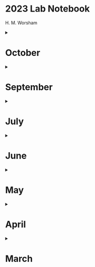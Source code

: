 # 2023 Lab Notebook
H. M. Worsham


<details>
<summary>
<h1>October</h1>
</summary>
<p>

## 2023-10-10
- Crossdating and measuring SSA ABLA
- Corrected Quinn's crossdating on several cores

### ABLA
5214A  
2019-1885  
1999 br r  
2015 br l  
2016 br b  
2017 br r  

5029A  
2019-1878  
1965 br lr  

5029B  
2019-1885  
2010 br r  

5050A
2008 br r  

5037A
1959 cr a  

5026A
2010 br l  
2011 br r  

5193A

5032A  
1930 br lr  
1947 br lr  

5181B
241 br r  

5015A  
1920 br l  
1921 br r  


## 2023-10-03
- Crossdating and measuring SSA

### PIEN
5154A  
2019-1749  
2018 13 12 03 2000 1997 95 92 89 81 77 67 63 54 50 34 25 06 02 1893 89 80 79 72 65 64 54 51 47 45 36 34 32 24 21 08 00 1793 87 82 79 68 60 56  
1992 br r  
1993 br l  

6001A  
2019-1930  
2018 13 12 03 91 90  89 81 80 77 72 63 54 43 34   
1998 br r  
2011 br r  
2012 br l  

5126A  
2019-1837  
2018 16 13 12 03 02 1999 90 89 80 77 72 71 67 63 56 54 50 43 39 34 25 23 15 05 02 00 1893 89 80 61 51 47  
1975 br lr  

5129A  
2019-1904  
2018 12 03 02 1999 97 89 82 76 63 54 50 47 46 39 34 28 15   

5119A  
2019-1954  
2013 12 03 02 1997 90 89 85 80 76 72 71 63 61  

5045A  
2019-1837  
2013 12 03 02 1997 90 81 80 77 76 67 64 63 59 54 50 44 43 40 34 31 25 23 19 09 08 02 00 1899 96 93 89 84 80 76 68 65 62 54 53 51  
1904 br r  
1933 br r  
1986 br lr  

5795A  
2019-1965  
2013 12 03 02 1999 90 89 81 80 72 71  

5031A  
2019-1833  
2013 12 03 02 1997 92 90 81 77 67 63 61 59 54 44 43 40 34 31 25 24 15 13 02 00 1899 96 93 89 80 76 73 68 65 53 51 42  

5128A  
2019-1921  
2018 16 13 12 06 03 02 1999 97 90 89 80 77 76 63 61 56 50 46 44 40 34 
2016 br l  

5042A  
2019-1903  
2018 16 13 12 07 06 02 1997 90 81 77 64 63 61 59 54 50 40 37 34 31 25  
dated to last clear ring at knot  
1966 br r  
2011 br r  

5010A  
2019-1908  
2013 12 10 03 02 96 91 90 89 81 77 76 72 71 67 64 63 61 56 54 51 50 46 44 42 34 31 25  
dated to last full ring before knot  
1952 br lr  

5041A  
2019-1888  
2018 16 13 12 07 03 02 1990 89 81 80 77 76 71 63 61 56 51 50 46 44 40 34 31 25 16 15 10 02 00 1896 93  
1987 br r  
2002 br r  

6002A
2019-1866  
2013 12 06 03 02 1999 90 81 77 72 67 63 61 59 56 54 51 50 40 34 31 06 02 1899 96 93 80 79 
49, 48 missing  
very difficult to crossdate; may not correlate well  
1933 br r  
1997 br r  
2017 br lr  
2018 br r  

5022A  
2019-1814  
2018 06 13 12 10 07 03 02 1997 90 81 80 77 76 72 67 63 61 59 56 54 48 40 34 31 25 23 15 10 02 00 1896 93 89 80 79 61 57 51 47 46 42 34 29 24  
34 nearly missing  
dated to last partial ring after break  

5022B  
0-29  
NA  

5111A  
0-62  
NA  
55 br r  


</p>
</details>

<details>
<summary>
<h1>September</h1>
</summary>
<p>

## 2023-09-28
- Crossdating and measuring PVG ABLA and PIEN

### PIEN
8617A  
2022-1914  
1914 cp  
2013 12 11 03 1999 87 81 59 43 36 31 27 23 22 16    

8655A  
2022-1867  
1867 cp  
2013 11 03 1999 90 80 67 57 31 09 1899 93 76 75 70 65 62  
2019 br l  

8679A  
2022-1830  
2013 12 07 03 1999 97 81 72 57 54 34 19 02 1896 93 92 80 74 72 57 

### ABLA  
8627A  
2022-1899  
2013 08 06 03 1999 97 95 81 67 59 34  
1950 br r  
2013 br r  

8627B  
break at 1900 doesn't align  
0-17  
NA  

8656A  
2022-1908  
1908 ir  
2018 13 03 1995 81 80 71 67 59 32 27 09  
2007 br lr  

8626A  
2022-1913  
2016 13 03 1982 81 80 73 70 67 59 56 41 40 34 32 23  
2001 br r  

8634A  
2022-1925  
2013 03 1997 95 90 81 80 67 57 56 44 34  
2014 br r  

8616A  
2022-1954  
dated to last visible ring before knot  
2013 12 03 1997 95 85 81 80 61  

8635A  
2022-1917  
2013 03 1997 81 80 71 67 61 56 44 37 32 27 23  

## 2023-09-26

### SSA 
- Checking Quinn's SSA work
	- 5076A - corrected
		- First 3 rings mounted backward so excluded and started dating/measuring from 2016 instead of 2019
	- 5125A - corrected
		- Quinn counted an extra ring adjacent to bark so full series was offset + 1 year
	- 5199A - looks OK
	- 5017A - corrected
		- Chunk 2 mounted backward so broke this up up and considered pre-2011 relative
		- Now 2 additional floater series 
	- 5015A - Corrected
		- Missing rings at 2016-2017
		- Originally dated as continuous series from 2019
		- Dated and measured from break at 2015
	- 5196A - looks OK

### PVG PIEN
- Crossdating and measuring

8652A  
2022-1869  

8652B  
2022-1869  
No bark but dates well  

8609A  
2022-1798  
1808 br r - break may not actually be continous; rings don't look to align well but see how well it xdates with others of similar age...  
2020 br lr  

## 2023-09-25

### Still to do with 2023 field notebook entry: 

- enter sensor height measurements in spreadsheed "Sensor Height Measurements"
- enter sensor installation notes
- add new soil vwc sensors to sensor list and sensor status list
- file photos per site

## 2023-09-21
- Crossdating and measuring UCA 

### UCA PIEN
6087A  
2019-1753  
1965 br r  

6082A  
2019-1666  
1947 br r 

6059A  
2019-1900  

6075A  
2019-1774  

### UCA ABLA
6042A  
2019-1904  
2003 br r  

6056A  
2019-1876  
2009 br r  

6089A  
2019-1918  
1993 br r  

## 2023-09-19
- Crossdating and measuring SSA PIEN

### PIEN
5049A  
2015-1781  
2015 br ir  
Last piece before bark (2 rings) mounted backward, not measured; rings missing; dated from 2015  
2013 12 10 03 02 1990 89 81 80 77 70 67 56 54 39 37 34 23 15 10 06 02 1893 83 80 79 72 71 70 64 61 55 54 51 47 46 42 41 36 29 25 24 08 06 1796 93 89 86 81 80  
1997 cr b  

5127A  
2019-1847  
1847 ir  
2016 13 12 07 03 02 1989 80 76 72 67 63 61 56 54 50 46 39 34 32 25 23 10 05 02 00 1893 89 80 79 65 61 51  
1927 br r  
2009 br r  

5011A  
2019-1817  
2016 13 12 03 1997 81 80 77 67 42 39 34 31 22 16 10 02 1899 96 93 89 84 83 80 68 63 54 51 47 34 29  
knot 1819-1829  

5051A  
2019-1828    
2013 12 03 02 1999 89 85 82 81 76 63 54 50 46 40 34 25 15 02 00 1893 83 79 60 51 47 45 34  

5110A  
2019-1909  
2013 12 03 02 1997 90 89 81 80 72 61 56 54 50 32 19  
Break at 2001 spans one ring  
2001 br b  

5175A  
2019-1794  
2018 16 13 12 03 02 1997 92 90 81 80 77 72 63 59 54 46 40 34 31 25 23 19 15 13 02 00 1896 93 89 83 79 71 70 64 55 54 51 47 46 34 29 24 11 04 03 1799  

## 2023-09-14
- Crossdating and measuring APU and BMA-2022

### BMA PIEN
1329A  
2019-1917  
1917 pp  
1948-39 knot  
2011 03 1995 86 67 62 57 46 30 25 23 21  
1961 br r  

1355B  
2022-1946  
1946 ir  
2013 12 11 07 04 03 1999 95 86 70 68 67 57  
2020 br lr  

1350B  
2022-1941  
1941 ir  
2016 13 07 1986 83 82 78 71 64 62 52  
2020 br r  

1394B  
2019-1810  
2019 break ir  
2011 04 03 1995 92 86 78 65 58 57 52 47 34 20 16 15 02 1895 84 80 79 72 68 65 62 58 47 46 32 29  

1292B  
2022-1869  
1869 comp ring  
2013 11 07 03 1995 92 77 70 67 56 54 46 41 35 34 26 25 15 13 04 1896 93 89 83 82 80 71 70  
Dated to last visible ring  
2012 br r  

### APU PIEN
7091B  
2022-1956  
2020 13 12 03 02 1997 92 81 80 79 72 67 59 

7091A  
2022-1968  
2020 13 12 04 03 1997 92 81 80 79 73 72  

7064A  
2022-1933  
2020 18 16 13 12 03 1999 97 89 87 82 81 80 71 67 54 59 50 39 34  
2009 br r  

7064C  
0-170  

7075A  
2022-1850  
2020 13 12 04 1997 92 89 67 59 51 43 34 23 16 04 1899 93 86 84 80 70 68 57 54  
Knot at 1849; dated to last full ring before knot; no bark but dates well from 2022

7001A  
0-96  
No bark; relative  


## 2023-09-12
- Crossdating and measuring APU

### PIEN
7464A  
2022-1939  
1939 ir  
2018 13 04 03 1997 92 81 80 57 45  

7203A  
2022-1930  
1930 cp  
2016 12 08 03 1990 81 80 79 74 61 57 44 39 34  

7229A  
2022-1947  
2018 12 02 1997 90 79 78 69 65 57 56 52  
2013 br lr  

7473A  
2022-1940  
2018 13 12 04 1999 98 97 92 81 80 70 67 66 64 59 58 52 46 45  
2015 br l  
2016 br r  

### ABLA
7379A  
2022-1936  
2019 12 06 03 1997 71 70 67 59 52 51 43 40 39  
1936 ir  

7456B  
0-63  
0 ir  
doesn't crossdate well with anything; may be some rings missing at bark end

7328A  
2022-1949  
1949 ir  
2020 13 12 06 1997 94 89 80 78 56 51  
dated to last complete ring before knot / distorted pith  
1990 br r  

7415A  
2022-1966  
1966 ir  
2020 12 03 02 1997 89 80 71 68
2012 br l  
2013 br r  

7454A  
2022-1949  
2018 12 06 03 1997 95 81 80 68 67 57  
1953 cr a  
2009 br r  

7138A  
0-41  
0 cp  
41 comp ring  

7138B 
0-47   
0 comp ring  
47 ir  

7456A  
0-66  
0 ir  
trouble crossdating even with B core

7271A  
0-38  
0 ir  
38 ir  

7218A  
0-46  
0 ir at knot  
46 last visible ring before bark growth  

## 2023-09-08
### Tree crown identification

... from vote 2: 
| Pred ID | Obs ID | Pred ID | Obs | Pair ID |
| ------- | ------ | ------- | --- | ------- |
| 1 | X1 ... X225 | 1 | 4 | 1 | 
| 2 | ... | 2 | NA | NA | 
| 3 | ... | 3 | NA | NA |   
| 4 | ... | 4 | 1 | 2 |   
| ... | ... | ... | ... | ... |
| N | X1 ... X225 | N | 6 | P |

- Then... for each best-voted OBS candidate, check against surrounding PRED trees
- Say match = 4, then T(matrix)

| Obs ID | 1 ... 98 | 
| ------ | -------- |
| 1 | |
| 2 | |
| 3 | |
| **4** | <- |
| ... | | 
| 225 | | 

### Accuracy metrics

$`OVERALL ACCURACY = \frac{TP\NOBS}`$

## 2023-09-07
- Crossdating and measuring APU

### ABLA
APU7140A  
2022-1923  
1923 ir  
2018 12 06 03 02 1997 89 81 77 71 67 51 50 43 32 29  

APU7046A  
2022-1946  
1946 ir  
2012 06 1997 89 79 72 71 66 62 56 52 51  

APU7437A  
2022-1882  
1882 pp  
2018 12 04 03 1997 80 71 67 56 52 43 35 34 23 20 16 06 1897 83  
1940 br lr  
2009 br r  
2018 br r  

APU7046B  
2022-1937  
1937 cp  
2016 12 06 01 1997 89 81 80 79 71 62 57 56 52 51 42 39  
1948 br lr  

### PIEN 
APU7224A  
2022-1919  
1919 ir  
2018 12 06 04 1997 92 89 80 77 63 53 43 39 36 34 28 24  
break at 1998 comprises 1 ring  

APU7064B  
2022-1824  
multiple piths/knots; possible krumholz legacy; knot before 1824; dated to last good ring  
2022 minimal/missing  
2018 13 12 03 1997 82 81 70 67 63 50 43 39 34 20 16 04 1899 93 87 80 74 73 72 68 64 57 51 40 30 29 24

APU7231A  
2022-1963  
complacent; may not crossdate well; no bark but visually dates OK  
2012 04 03 1995 89 87 79 71 70  
2009 br r  

## 2023-09-05
### Dendro
- Crossdating and measuring APU

### PIEN

APU7427A  
2022-1907  
2016 12 04 03 1999 97 95 81 67 57 52 51 39 34 32 27 16 13  
1907 cp  

APU7235B  
2022-1847  
2016 13 12 07 03 1997 89 81 80 77 70 67 51 50 46 40 34 25 19 15 13 10 06 04 1893 83 80 73 67 65 62 53 51  
1967 br r  
2019 br lr  
1847 cp  

APU7068A  
2022-1927  
2018 12 07 02 1997 89 82 81 69 67 62 57 52 48 43 42 39 32  
1927 cp  
2011 br lr  
2017 br r  

APU7042B
2022-1784  
2020 16 12 04 03 02 1997 89 81 77 72 68 62 56 42 39 34 24 16 10 1894 81 70 69 62 61 55 52 45 41 38 34 31 26 25 24 23 20 16 04 01 1793  
1784 pp  
2011 br r  
possible additional ring at 1841 - thought it was false on first reading  
consider dating the other side of the core - nearly complete  

APU7041B
2022-1761  
2016 12 03 02 1997 89 80 70 68 67 63 62 49 39 34 32 25 23 15 06 04 1899 93 87 80 72 58 65 64 57 51 40 39 36 24 14 01 1793 89 75 64 63  
1761 ir  
2006 cr a  
2007 cr b  

APU7235A
2022-1868  
2016 13 12 07 03 1997 92 89 87 80 77 70 67 61 57 51 50 46 40 39 34 31 25 13 10 06 04 1893 90 84 83 80 73  
1868 ir  
2019 cr a  
2020 cr b  

</p>
</details>

<details>
	<summary>
		<h1>July</h1>
	</summary>
<p>

## Tree crown detection

Need to decide if it's all delineation or delineation + segmentation ... 
- Li 2012
- Dalponte 2016 (?) >> Dalponte is segmentation, but really just relies on LMF
- ptree [delineation]
- hamraz2016 [segmentation]
- LayerStacking [segmentation]
- multichm [delineation]
- lmfauto

SEGMENTATION ALGORITHMS CODED:
1. Li 2012
2. PTrees
3. LayerStacking
4. multichm
5. lmf fixed window
6. lmf variable window
7. lmfauto
8. TBD - from that one paper?
9. watershed?

</p>
</details>

<details>
<summary>
<h1>June</h1>
</summary>
<p>

## 2023-06-08
### Dendro
- Crossdating and measuring CVA and APU

### CVA ABLA
CVA1018B  
2022-1903  
2016 13 12 03 89 81 67 56 21 16  
1903 pp  
2015 br lr  1

CVA1221B  
0-137  

### CVA PIEN
CVA1208A  
2022-1909  
2021 13 03 1997 92 81 77 67 59 56 34 16 13 

CVA1345A  
2022-1938  
2021 13 11 10 08 1997 94 81 77 70 59 52 44 

CVA1184A  
2022-1922  
2016 13 12 1997 95 92 67 56 52 48 

CVA1040B  
2022-1913  
2012 03 1997 87 81 77 67 55 16  

CVA1044A  
2022-1945  
2007 04 03 1997 81 70 67 63 58 57 52 50 

### APU
#### APU ABLA 
7181A  
2022-1937  
1937 CP  
2013 12 06 04 03 1997 95 86 80 79 62 57 56 51 47 42  

7258B  
2022-1945  
1945 PP  
2020 12 06 03 1997 95 80 78 68 62 57  
2000 BR R  

7461A  
2022-1923  
1923 CP  
2018 12 1975 74 67 62 58 52 51 49 45 44 33  

7273A  
2022-1950  
2020 12 06 04 03 1997 95 91 81 76 67 66 57  
2013 BR LR  

7272A  
2022-1976  
1976 PP  
2018 13 12 08 03 02 1997 93 86 85 81  
2015 BR R  

7207B  
2022-1954  
1954 IR  
2019 13 12 08 03 1997 95 94 89 80 79 71 68 62 57  
1984 br lr  
1995 BR L  
1996 BR R  

## 2023-06-07
### Dendro  
- Crossdating and measuring APU and CVA  

### APU PIEN
APU7050A  
2022-1922  
1922 IR  
2020 18 16 13 12 07 02 1997 92 89 81 80 77 72 66 58 43 39 34 28  

APU7041A  
2022-1727  
1727 ir  
2020 16 12 07 03 02 1997 92 89 81 80 77 72 68 64 63 62 56 43 39 34 25 15 14 1896 93 80 76 75 68 64 55 51 40 39 36 14 13 10 1793 89 81 78 64 63 58 52 36 35 
1737-1745 knot  

APU7011A  
2022-1872
1872 ir
2020 13 12 06 02 1997 92 89 81 80 77 68 67 59 53 43 39 37 34 30 23 18 16 09 06 00 1899 90 91 85 84 83 80 76  

APU7132A  
2022-1833  
1833 ir  
2020 18 12 04 02 1997 92 89 81 77 76 70 67 59 43 27 16 15 04 1899 93 86 85 84 76 68 65 62 54 49 

APU7248A  
2022-1932  
1932 pp  
2018 16 12 03 1997 92 89 82 80 67 45 43 39 

### APU ABLA

APU7273B  
2022-1937  
2014 13 07 04 03 1997 92 86 81 80 78 68 66  
not sure this one is accurately crossdated; bark chunk may be missing rings  
2012 br r  
2019 br lr  

APU7474A
2022-1933  
2013 12 08 03 02 97 90 84 81 70 68 67 59 57 56 52 43 40 39 38  
1933-1960 rot  

### CVA PIEN  
CVA1311A  
2022-1914  
2020 13 1999 81 77 73 19  
2018 br r  

CVA1216B  
2022-1902  
2016 13 03 1999 82 81 67 41 36 35 34 

CVA1250A  
2022-1892  
2013 03 1999 95 87 81 80 73 67 59 35 27 18 08 05 1899 

CVA1229B
2022-1925  
2005 03 1999 93 92 63 54  
2020 br lr  
2021 br r  

</p>
</details>

<details>
<summary>
<h1>May</h1>
</summary>
<p>

## 2023-05-25
### Dendro
- Measurements for 1229A - 1044B taken on 5/25/23, but notes in 2023-05-24 below
- Excluded 1019B - not worth trying to crossdate
- Measuring a few random extra cores from prior sitesthat had been broken, reglued and sanded

### SNB-PIEN

6029A  
2019-1772  
1772 ir  
2016 13 07 03 1997 92 82 81 77 67 61 54 34 26 04 02 1899 93 89 87 80 72 64 57 51 46 36 34 24 18 12 06 00 1793 85 79 78  


### SNB-ABLA
6006A  
0-113  
0 ir  
113 break comp  
50 cr a 

6006B  
0-23  

### SSA 
5117A  
2019-1915  
1915 ir  
2013 12 04 03 1992 80 78 63 61 56 54 52 39 34 32 29 23 

## 2023-05-24
### Dendro

- Crossdating and measuring CVA PIEN
- Crossdated remaining 12
- Excluded 4 (3?) very broken cores
- Measurements for 1040A - 1060B on 5/24/23

CVA1040A  
2022-1911  
1911 ir  
2003 1997 87 81 80 73 67 64 18 17  
2016 br lr  

CVA1003B  
2022-1912  
1912 ir   
2018 13 04 03 1999 97 88 87 81 77 34 31 26 19  

CVA1007B  
2022-1927  
1927 ir  
2018 13 03 1999 97 95 88 82 81 77 67 61 59 56 52 34 

CVA1248A  
2022-1897  
1897 ir  
2020 13 12 03 1999 97 92 88 87 81 77 70 67 63 61 31 15 13 09 08 1900 

CVA1019A  
2022-1902  
1902 ir  
2018 16 13 04 03 1999 97 81 75 67 65 59 47 33 16 13  

CVA1260B  
2022-1909  
1909 ir  
2019 13 12 04 03 1999 97 95 81 77 67 64 61 45 41 38 35 25 24 19 12  
2014 cr a  

CVA1229A  
2022-1925  
2016 13 03 01 1999 83 81 78 77 54 42  

CVA1021A  
2022-1920  
1920 ir  
2013 07 03 1999 95 82 81 77 72 71 67 47 44 34 27 

CVA1278B  
2022-1926  
1926 pp  
2018 13 04 03 1995 92 81 77 67 42 40 34 31  
2017 br r  
2021 br r  

CVA1216A  
2022-1901   
1901 ir   
2018 13 04 03 1999 97 81 78 77 67 59 56 47 46 35 34 33 04 02  

CVA1248B  
2021-1912  
2020 19 06 04 03 1999 92 88 81 80 77 67 59 56 44 43 37 22 15 13  

CVA1044B  
2022-1946  
2019 03 1997 92 81 67 61 59 58 57 52  

CVA1019A  
2014-  
2014 COMP  
2003 1999 97 89 87 81 

## 2023-05-23
### LiDAR

- Working on a good approach to matching field and modeled trees
- Trying R packages `optmatch`  and `MatchIt` which are really designed for synthetic nonparametric treatment-control matching in non-randomized control studies
- I think either could be ported for this application, since the underlying stats are the same
- Using a constrained matching procedure like mahalanobis distance, optimal matching, or exactmatch is probably better than nearest neighbor
- Nearest neighbor is greedy, in that it seeks matches for all members
- Mahal and others are non-greedy in the sense that they looks for pairs that minimize the overall sum of distances, but discard possible pairs for suboptimal global minimization
- 

## 2023-05-10  
### Dendro 

#### ABLA

CVA1350A  
2022-??  
removed from set - too broken up to crossdate

#### PIEN
CVA1174A  
2022-1909  
1909 IR  
2016 15 03 199 95 80 75 67 52 29 2419 15  

CVA1174B
2022-1950  
1950 comp, knot  
knot 1950-1962  
not dateable before 1950 due to knot  
2018 16 15 06 03 99 97 95 81 80 67 55  

CVA1198A  
2022-1911  
1911 CP  
2016 13 12 07 03 1997 95 81 67 48 47 34 33  

CVA1198B  
2022-1935  
1935 IR  
2020 16 13 12 03 1999 95 87 81 77 67 64 55  

CVA1230B  
2022-1898  
1898 IR  
2020 13 03 1999 95 90 87 81 80 75 67 64 59 55 16 14 05 04 

CVA1230A  
2022-1899  
1899 IR  
2020 16 13 03 1999 95 87 81 80 70 67 63 59 46 40 29 05  

CVA1208B  
2022-1884  
1884 PP  
HARD TO DATE/MEASURE BEFORE 1893  
2018 13 03 1999 97 95 81 77 67 59 56 34 08 1899 97 89  

CVA1184B  
2022-1921  
1921 IR  
2013 03 1999 97 92 81 77 59 52 48 35 34  

## 2023-05-04
### Dendro
- Crossdating and measuring CC-CVS1 (CVA) ABLA

CVA1346A  
2022-1909  
1909 ir  
2018 12 08 04 1995 81 77 72 71 67 64 59 56 44 40 23 19 16  

CVA1346B  
1987-1904
1904 ir  
1987 comp  
1985 81 77 64 56 44 19 18 16 13  

CVA1277A  
2022-1910  
1910 IR  
2017 12 03 1997 95 92 89 81 67 64 63 56 46 18 16  

CVA1277B  
2022-1899  
1899 CP  
2012 11 07 03 1997 89 81 56 46 37 36 32 20 09 02  

CVA1220B  
2022-1936  
break spans 2019 only  
2016 11 06 1995 94 90 83 80 70 61 59 46 45  
2019 br r  

CVA1217B  
2022-1909  
knot 1964-44  
wild pith, suppression before 1909; not dateable before  
2015 14 06 03 1999 94 85 84 77 71 70 67 62 56 34 24 11  

CVA1218B  
2022-1909  
2013 06 03 1997 94 89 81 77 70 68 64 63 61 59 56 46 36 34 33 19  
1933 br lr  

CVA1348A  
2022-1945  
1945 knot and wild pith; not dateable before  
2018 17 14 08 03 1997 95 94 81 80 78 77 71 67 58 52  
2010 br lr  

## 2023-05-03
### Dendro
- Crossdating and measuring CC-CVS1 (CVA) PIEN, first 5
- Crossdating and measuring CC-CVS1 (CVA) ABLA

#### PIEN
CVA1021B  
2022-1904  
1904 cp  
2018 13 07 03 1997 95 81 77 72 71 67 61 59 56 47 34 16 13  

CVA1007A  
2022-1907  
1907 ir  
2018 13 12 04 03 1999 94 88 81 77 67 63 61 59 56 52 34 25 16  

CVA1260A  
2022-1920  
1920 ir  
2018 07 03 1992 91 81 77 67 61 54 43 25 24  

CVA1250B  
2022-1935  
1935 cr  
knot before 1935, not dateable before  
2018 13 03 02 1999 97 87 81 77 75 67 63 55 42 41  

CVA1278A  
2022-1928  
1928 ir  
knot 1954-1946  
2018 13 04 03 1995 94 81 77 67 63 61 46 35 34 33  
2017 br lr

#### ABLA
CVA1352A  
2022-1924  
1924 ir  
2013 12 06 03 1997 95 83 81 80 52 46 38 31  
doesn't crossdate very well; weird marker years, may not correlate 

CVA1220A  
2022-1925  
1925 ir  
2014 11 06 1994 92 90 87 81 70 67 63 57 52 49 46 45 27  
1965 BR LR  

CVA1347A  
2022-1908  
1908 ir  
2017 13 12 04 03 1999 95 81 77 67 64 63 59 52 46 11  

CVA1348B  
2022-1950  
2012 08 03 1997 94 83 78 77 71 70 67 58 52  
weird suppression 78-84

CVA1322B  
2022-1960  
2016 15 13 12 03 1997 81 76 

CVA1177B  
2022-1948  
2018 06 1997 81 80 71 61 
2021 BR R  

CVA1012A  
2022-1955  
1955 COMP  
2013 12 03 02 1997 94 92 81 80 70 67 63 59  
break spans 2020 only  
</p>
</details> 

<details>
<summary>
<h1>April</h1>
</summary>
<p>

## 2023-04-26
### Dendro

- Measuring CC-CVS1 (CVA) ABLA, first 11
- Measurement notes in 2023-04-26 below

## 2023-04-26
### Dendro
- Crossdating CC-CVS1 (CVA) ABLA
- ABLA is complacent, may not corr well, may need to drop some cores

#### ABLA
CVA1018A  
2022-1904  
1904 comp  
2012 07 06 03 1981 77 67 66 58 52 09  

CVA1350B  
2022-1933  
1933 ir  
2016 12 07 03 1994 81 77 59 39  
2001 br lr  
2017 br lr  

CVA1343A  
2022-1926  
1926 ir  
2013 12 07 06 03 1997 94 81 77 56 26 32  

CVA1172A  
2022-1932  
1932 cp  
2013 03 1997 81 80 77 71 67 61 57 52 39 36
2015 br r 

CVA1322A  
2022-1911  
1911 cp  
2016 13 12 1984 81 71 59 54 46 35 34 19 13  

CVA1330A  
2022-1991  
2016 12 03 01 1997  

CVA1344A  
2022-1893  
1893 pp  
2012 06 03 01 00 1997 94 81 77 73 57 56 18 07 04 1897  

CVA1351A  
2022-1921  
1921 ir  
2007 05 1997 81 77 67 59 57 56 46 

CVA1197A  
2022-1908  
suppression around 2000 - weird marker years  
2018 03 1999 97 95 92 81 77 70 67 56 47 34 24 19 12  
03 nearly missing  

CVA1217A  
2022-1903 ir  
2019 06 03 97 94 81 80 77 56 54 34 33 18 11 07  
2016 br lr  

CVA1218A  
2022-1922  
1922 ir  
2018 13 12 06 03 1997 94 89 81 77 67 61 59 56 46 37 34 33  

CVA1344B  
2021-1960  
2022 miss, break splits 1960 only  
2021 ir  
2000 missing  
1960 break; incomplete ring  
2013 06 03 01 1997 95 90 81 80 77 70 67 63 61  

CVA1344C
0-66  
0 comp ring  
66 break; incomplete ring  

## 2023-04-20
### Dendro
- Measuring XX-PLN2 (PLB) PIEN
- Crossdating and measuring XX-PLN2 (PLB) ABLA
- Finished PLB!

#### PIEN
PLB5618A  
1953 cr a  
1954 cr b  

PLB5622B  
1968 br r  
2015 br b  
2016 br a  

PLB5612A  
2016 br b  
2017 br A  

PLB5614A  
1857 br r  
1891 br r  

#### ABLA
PLB5620A  
2019-1904  
1904 ir  
2018 12 06 03 01 1997 94 90 77 68 67 61 59 54 45 34 31 09  
chunk 1980-1973 mounted backward  
1973 br r  
1981 br r  
1984 br r  
2001 br r  

PLB5632A  
2019-1870  
1870 pp  
2012 03 02 81 77 61 59 54 34 09 02 1899 93 89 80  
1889 br r  
1920 br r  
1957 br r  
1988 br r  
1992 br r  
2016 br lr  

PLB5609A  
1980-1883  
1883 ir  
1977 64 59 54 44 34 31 20 15 09 02 1893 86  
can only date from 1980 back; several pieces mounted backward; 1982-1955 mounted backward; consider excluding if it doesn't correlate; chunks: xxx; 1955-1980; 1954-1883  

PLB5634A  
2019-1911  
1911 ir  
2018 12 08 02 1981 77 71 64 63 59 44 34 31 16 15  
1996 br r  
2016 br r  

PLB5630A  
2019-1856  
2018 12 02 1982 81 63 61 59 34 23 11 10 09 1899 97 87 83 72 64 63  

PLB5629A  
2019-1873  
2012 03 02 1994 90 81 77 68 59 56 54 34 31 20 11 09 1899 97 93 83 82  
1967 br r  
2018 cr b  

PLB5635A  
2019-1888  
2018 13 12 02 1997 94 90 81 77 64 63 54 52 44 34 19 15 09 04 02 1893  
1970 br r  
2012 br r  
2016 br r  

PLB5633A  
2019-1879  
1879 cp  
2018 12 02 1981 61 59 54 34 22 15 09 06 02 1899 93 90 89 84  
2011 br r  

PLB5631A  
2019-1852  
2018 12 02 1997 94 92 85 81 77 64 61 59 57 44 43 34 31 20 15 06 02 1896 93 83 82 74 71 63 55  
1852 ir  
1974 br r  
2002 br r  

## 2023-04-13
### Dendro
- Measuring XX-PLN2 (PLB) PIEN

#### PLB

PLB5607A  
1862 ir  

PLB5615A  
1833 ir   
1962 Br R  
1985 Cr B  

PLB5628A  
1865 ir  
2017 br l   

- Measurement notes are under **2023-04-12** for cores 4-15

## 2023-04-12
### Dendro
- Measuring XX-PLN1 (PLA) ABLA (04/12)
- Crossdating XX-PLN2 (PLB) PIEN (04/12)
- Measuring XX-PLN2 (PLB) PIEN (04/13)

#### PLA
- Measurement notes are under **2023-04-06** for cores 11-22

#### PLB
PLB5616A  
2019-1855  
2018 13 12 03 02 1997 94 92 90 82 81 77 67 61 56 54 40 34 31 11 09 02 1899 89 80 71 68 61 59  
1934 nearly missing  
1855 comp ring   
1920 br r  
1954 br l  
1955 br r  
1974 br r  
1988 br r  
1998 br r  
2012 br r  

PLB5623A  
2019-1842  
2018 13 12 04 03 1999 92 90 81 77 67 61 59 40 34 31 25 20 06 02 1899 89 83 82 80 68 65 61 51   
1824 ir  
1967 cr b  

PLB5621A  
2019-1883  
2018 12 04 02 97 92 90 81 77 67 61 59 54 41 40 34 31 11 09 02 1897 93 89  
1965 br r  

PLB5608A  
2019-1842  
2018 13 12 07 03 02 1995 92 90 82 81 77 67 61 59 54 40 34 31 25 06 02 1893 89 82 80 79 61  
1842 ir  
1909 br lr  
1943 br lr  
1997 br r  
2005 br lr  

PLB5624A  
2019-1860  
2018 13 03 97 95 92 81 77 67 61 56 55 41 34 31 25 15 02 1899 89 82 80 61  
1860 ir  
1989 br r 

5611A  
2019-1825  
2018 12 04 03 02 92 90 81 77 67 61 56 54 34 31 25 22 21 02 1899 94 89 83 80 72 71 64 61 51 47 46 38  
1825 cp  
1879 br r  
1935 br r  
1989 br r  

5622A  
2019-1835  
2018 12 02 92 90 81 77 61 59 54 46 40 34 31 25 09 06 02 1899 93 89 82 80 79 72 61 51 46  
1835 ir  
1953 br r  

5625A
2019-1855  
2018 12 03 02 92 90 77 67 64 61 59 54 40 34 31 22 11 09 02 1899 94 93 89 83 79 77 76 72 67 61  
1970 br r  
2014 cr a  
2015 cr b  

5619A  
2019-1838  
late suppression; not dateable after 2000 due to missing rings; probably won't crossdate or correlate well  
1992 90 81 77 67 61 59 56 54 40 34 31 22 06 02 1899 93 89 83 82 80 72 64 57 51 46  
1838 ir  
1977 nearly missing  
1934 nearly missing  
1900 br r  

5610A  
2019-1856  
2018 12 03 02 1997 92 81 77 61 59 54 41 40 34 31 25 15 09 02 1899 93 89 86 83 80 73 72 65 61  
1856 ir  
1887 br r  
1937 br r  
2001 br a  
2002 br r  

5613A  
2019-1828  
some rings missing after 2000 - doesn't date well beyond that so consider just dating to 2000  
1997 1992 90 81 77 67 61 59 54 40 34 31 25 11 02  1899 89 82 72 64 57 51  
1952 br l  

5617A  
2019-1851  
2018 12 03 02 1997 92 90 81 77 67 59 56 54 40 34 31 02 1899 96 93 89 80 72 61  
1868-back knot; not dteable before 1851; last mst at 1852  
1851 knot; ir  
1852 comp ring  
1984 br r  

5614A  
2019-1826  
2018 12 03 02 1992 90 81 77 67 61 59 54 40 34 31 22 11 06 02 1899 93 82 80 72 68 51 47  

5618A  
2019-1861  
2018 12 03 02 1992 1982 81 77 67 61 59 54 40 34 31 22 11 06 02 1899 93 89 83 82 80 72 65  

5622B  
2019-1844  
break at 206/15 is confusing; count up from 2010  
2018 12 04 03 1997 92 90 81 77 61 59 54 41 34 31 25 24 15 09 02 1899 93 89 84 83 80 72 71 65 51 

5612A  
2019-1840   
2018 13 12 03 02 1999 97 92 90 82 81 77 67 63 61 54 48 41 40 34 31 20 09 06 02 1899 93 89 83 82 80 72 64 61 5147 45


## 2023-04-06
- Rethinking the LOOCV approach to finding trees
- Remember we're doing this at individual tree scale, not plot scale >> we want to do the best we can at finding individual trees
- So cross-validation should probably also work at the tree scale
- First thought, not LOOCV, but k-fold
- Steps:
1. Split inventory data into 80-20 train-test set
2. Run A_i,p_j on 80%; save A, p, loss
3. Run A_i, p_j+1 on 80%; save A, p, loss
4. Run A_i, p_j+2 on 80%; save A, p, loss
5. ...
6. Find best performing p in training
7. Apply to 20% and save loss
8. Generate another split
2-7.
9. Average training and testing loss over all splits 

## 2023-04-05
### Dendro
- Crossdating and measuring XX-PLN1 (PLA) ABLA
- Measurement notes for PLA 11-22 made on 4/12/23
- Crossdating XX-PLN2 (PLB) PIEN

#### PLA
PLA6121A  
2019-1941  
1941 inc  
2018 16 13 12 06 03 02 1997 92 81 80 68 63 61 52 51  
1985 Br LR  
1994 Cr B  

PLA6130A  
1946-2019  
1946 inc  
2018 12 02 1994 90 81 77  

PLA6127A  
2019-1950  
1950 inc  
2018 13 12 06 05 03 02 1997 94 90 81 80 77 61 54  
1993 Br lr  

PLA6117A  
2019-1950  
2018 12 03 02 1997 94 90 89 80 77 61 59  
knot 1950 back makes dating impossible before then  
1953-1950 knot

PLA6136A  
!! Wrong bark piece (+2 years) was mounted on this core. Ignoring this chunk, it dates well from 2019. Removed that chunk from mount, so now lacks bark  
2019-1932  
1932 pp  
2018 12 03 02 90 81 77 59 42 40  
1937 Br R  
1994 Br R  

6140A  
2019-1941  
1941 inc  
2018 12 02 1994 92 90 81 77 63 59 44  
1979 Br R  

6139A  
2019-1949  
1949 inc  
2018 12 02 1990 81 78 77 61 59  
1994 Br LR  
2006 Br R

6112A  
2019-1951  
2018 12 03 02 1990 81 80 77 67 61 54  
1978 Br R  
2002 Br R  
2004 Br R  

6132A  
2019-1928
1928 cp  
2018 12 02 1994 90 81 77 44 40 34  
1973 Br R  

6126A  
2019-1937  
1937 inc  
2018 12 02 1990 81 77 63 61 52 43 42  

6122A  
2016-1948  
1948 pp  
2012 11 03 02 1997 94 90 81 80 77 67 64 57 54  
Last three years mounted backward and incomplete; not sure this one's dated exactly right, but close

6109A  
2019-1964   
1964 inc  
2018 12 02 1997 94 90 81 80  
2001 Br R  

6113A  
2019-1956  
1956 inc  
2016 12 02 1997 94 90 89 81 80 75 70  
1986 Br R  
2001 Cr A  

6107A  
2019-1947  
1947 inc  
2018 12 02 1997 94 90 81 80 77 64 61 59 

6119A  
2017-1944  
1944 cp   
2013 12 06 03 02 1994 90 80 77 64 63 61 59 54 52  
Break after 2017; 2018 and 2019 incomplete and not measured  
1997 BR R  

6123A   
2011-1947  
1947 inc  
!! Bark chunk mounted backward; not dateable after 2011; break at 1947; not dateable before; may not correlate well; consider dropping  
2006 03 02 1997 90 89 81 80 64 59 54 52  
1991 CR A  
2007 BR LR  

6125A  
2019-1951  
1951 inc   
2016 13 12 02 1990 81 80 77 61 54  
2017 BR B  
2018 BR A  

6120A  
2019-1947  
1947 pp  
2018 12 06 03 02 1981 80 77 63 52  
1978 BR R  
1991 CR B  

6128A  
2019-1948  
1948 pp  
2018 12 03 02 1994 90 89 77 54  
2011 BR R  
2017 CR B  
2018 CR A  

6114A  
2019-1972
1972 inc  
2012 02 1997 94 89 81 80  
2018 MISSING - TOO BROKEN TO MEASURE

6119B  
2019-1946  
1946 inc  
2018 13 12 03 02 1997 94 81 77 52  
2019-2015 look different, almost as if from another core; perhaps mounted grain-sideways...; dates OK  
1991 BR R  

6116A
2019-  
2018 12 03 02 1994 92 81 77 61 59  
too rotten; removed from set

#### PLB
5607A  
2019-1862  
2018 13 12 03 02 1983 82 77 67 59 55 54 40 34 31 25 15 10 08 02 1899 93 89 79 67 

5615A  
2019-1833  
2018 13 12 03 02 1992 90 82 81 77 67 64 63 54 40 34 31 25 11 02 1899 89 83 82 80 79 72 64 61 59 51! 47 46 

5628A  
2019-1865  
2018 13 12 03 02 1997 92 90 82 81 77 67 63 61 59 54 47 46 34 31 02 1899 96 89 83 82 72 68  

## 2023-04-04
### Forest structure
- Finished reorging and refactoring `eastriver` and its its sub-directories, now independent repos
- Redesigned data ingest in 05.00_itc_traintest to pull directly from Drive for inventory data, etc. so we don't have to keep rcloning it into scratch every time something gets updated in Drive
- Refactored data cleaning
- Made `load.plot.sf` a standalone function in `helpers`, using `load.trees` from `er-forest-inventory` as basis. Key difference is munging. Works as expected
- Key insight: in `drive_find` and `drive_ls`, specify n_max to keep it to a reasonable return limit (say 200-500 returns) if searching for a small number of objects; otherwise it runs forever searching thousands of objects

## 2023-04-03
- Reorganized and refactored `eastriver` repo
- Basically restructured the whole thing so now each discrete workstream (project) has an independent repo, each prefaced with `er-` (e.g., `er-forest-structure`)
- Need to be careful when working in savio next, after scheduled downtime: need to pull all the changes and clone the detached repos into ~/Repos, before doing anything in R
- Also still need to write up the README for the dendro and forest structure repos, at the root directory level and in data and script directories

</p>
</details>

<details>
<summary>
<h1>March</h1>
</summary>
<p>

## 2023-03-30

### Dendro
- Crossdating and measuring XX-PLN1 (PLA) PIEN
- Finished PIEN set!

PLA6143A  
2019-1950  
2018 12 02 1994 90 82 81 80 67 61 54  
1950 inc  
1981 Br lr  

PLA6106A  
2019-1948  
2018 13 12 07 03 02 94 90 81 77 67 63  
1948 inc  
2000 Br R  
2008 Br R  
2017 Br R

PLA6124A  
2019-1948  
2018 13 12 03 02 1997 94 82 81 67 64 63 61  
1948 inc  

PLA6138A  
2019-1946  
2018 13 12 03 02 1992 90 81 77 75 69 67  
1946 pp  
1980 Br R  

PLA6146A
2019-1931  
2018 13 12 03 02 1990 81 80 75 63 61 57  
1931 inc  
2000 Cr B  

PLA6110A  
2019-1958  
2018 13 12 07 02 1997 90 81 77  
1958 inc  
2006 Br R  

PLA6115A
2019-1931  
2018 16 13 12 03 02 1994 90 81 80 52 34  
1931 pp  
1998 Br lr  

PLA6111A  
2019-1940  
2018 13 12 03 02 1994 81 77 76 67 61 52  
1940 inc  
1984 Br R  

PLA6134A  
2019-1941  
2018 13 12 03 02 1997 90 81 77 59 52 46 43  
1941 inc  

PLA6131A  
2019-1950  
2018 13 12 02 1995 90 81 77 63 61 52  
1950 inc  
1966-67 knot  
2013 Br R  

6129A   
2019-1947  
2018 13 12 03 02 1997 90 81 77 67 63 61 57 54  
1947 cp  
1972 Cr A  
1974 Cr B  
2017 Br R

6142A  
2019-1953  
2018 13 12 07 03 02 1992 90 89 80 76 61 59  
1953 pp  
1997 Br R  
2017 Br R  

6137A  
2019-1937  
2018 13 12 07 02 1997 92 90 81 80 77 54  
1937 inc  
1984 Br R  
2010 Br LR  

6133A  
2019-1952
2018 13 12 03 02 1994 93 81 80 63 61 54  
1952 inc  
2005 Br R  
2017 Br L  

6147A  
2019-1951
2018 13 12 03 02 1994 82 80 77 76 67 61 57 54  
1951 cp  
1954 Br R  
1978 Br R  
1991 Br lr  
2008 Br R  
2018 Br lr  

6135A  
2019-1942
2018 13 12 02 1992 90 83 82 81 77 67 61 57 56  
1942 inc  
1953 Br lr  
2016 Br B  

6141A
2019-1952  
2018 13 12 03 02 1997 92 90 89 81 77 61 54  
break at 2016 spans just one ring ie 2016 is last ring before break and first after
1952 pp 
1971 Br lr  
2005 Cr B  
2012 Cr B  
2016 Br B  

6144A  
2019-1958  
2018 12 02 1992 90 89 81 76 68 65 63 61  
Knot at 1957 makes it undatable beyond 1958 really; msmts before 1966 may be distorted by knot; consider excluding if it doesn't correlate  
1958 comp ring  
1957-1966 knot  
1984 Br R  
2003 Br R  
2016 Br R 


## 2023-03-29

### Dendro
- Measuring SNB ABLA
- Completed set!

SNB6017A  
1817 inc ring  
1865 Br R  
1932 Br R  
2019 bark pyg  

SNB6018A  
1922 inc ring  
1997 Br R  
2019 bark pyg  

SNB6016A  
1918 complete pith  
1939 Br lr  
1980 Br R  
2000 Cr B  

SNB6025A  
1830 inc ring  
1953 Br R  
2019 bark pyg  

SNB6012A  
1940 inc ring  
1995 Cr B  
2003 Br LR  
2004 Br R  

6026A  
1979 inc ring  
2014 Cr B  

6026B  
0 inc ring  
153 inc ring  

6032A  
1786 complete ring  
1792 Br R  
1816 Br R  
1829 Br R  
1949 Br R  
1975 Cr A  
2019 bark pyg  

6020A  
1934 inc ring  
1998 Br R  
2012 Cr A  

6007A  
1917 inc  
2013 Cr A  
2014-2015 big break is thru 2014  

6024A  
1921 inc  
2015 Br A - break only thru 2015  
2019 bark pyg  

6022A  
1934 inc  
2010 Br R  
2017 Cr B  

SNB6003A  
0 inc  
86 inc  

SNB6031A  
1833 inc  
2019 bark pyg  

SNB6028A  
1918 comp pith  
1978 Br R  
1987 BR R  
2005 BR R  
2010 BR R  
2015 missing due to break  
2019 bark pyg  

SNB6030A  
1902 pp  
1905 Br lr  
1947 Br R  
1993 Cr A  
2011 Br A  
2016 Br B  
2017 Br A  
2019 bark pyg  

SNB6027A  
1860 inc  
2015 Br R  
2019 bark pyg  

SNB6008A  
1999 inc   
2019 bark pyg  

SNB6008B  
0 inc  
112 comp ring  

SNB6043A  
1755 pp  
1883 Br R  
1979 Br R  
2015 Br R  
2019 pyg  

SNB6015A 
1909 pp  
1975 Br R  
2007 Br B  
2008 Br B  
2014 Br R
2019 bark pyg  

SNB6027B  
1908 pp  
1978 Br R  
2002 Br R  
REMOVING FROM SET - MISLABELED AND HAS CHUNK MOUNTED BACKWARD  

## 2023-03-28
### Inventory and forest structure
- Checking formatted and collated inventory data
- Notice there are a couple thousand `Canopy_Position` observations missing
- Don't think there should be this many, as I think we took observations on CP any time we did heights, and certainly at new sites
- Likely an artifact of merging... perhaps a data type issue ... at some point that may have been imported as factor and rowbinding may have dropped non-factor entities or something
- TODO: we still need to incorporate data from 2022 sites  

## 2023-03-16

### Dendro
- Crossdated SNB ABLA
- Finished crossdating set!

SNB6012A  
1940-2019  
2012, 04, 1997, 81, 60, 51  

SNB6026A  
2012, 04, 03, 1995  

SNB6026B  
0-153  

SNB6032A  
1796-2019  
2014, 13, 04, 1995, 92, 81, 80, 61, 54, 43, 34, 10, 09, 02, 1899, 94, 87, 80, 76, 75, 65, 51, 47, 42, 36, 24, 08, 04  

SNB6020A  
2019-1934  
2013,12, 03, 1997, 81, 76, 68, 61, 60, 55, 54, 45, 39  

SNB6007A  
2019-1917  
2012, 2003, 1999, 91, 85, 81, 80, 67, 63, 61, 43, 27, 18  

SNB6024A  
2019-1921  
2013, 12, 04, 03, 1995, 81, 80, 67, 59, 51, 43, 25, 23  

SNB6022A  
2006, 03, 1997, 95, 92, 81, 80, 79, 67, 63, 57  

SNB6003A  
0-86  
NA  

SNB6031A  
2019-1833  
2012, 04, 03, 1997, 95, 92, 89 81 76 61 60 52 47 36 16 1900 1899 94 93 87 76 65 62 51 47  
knot 1924-1889  

6028A  
1918  
2005 missing  
2013 12 04 97 95 92 81 80 79 67 60 52 43 41 39 33 32 25 24  

6030A  
1902  
2012 08 07 04 95 81 80 63 44 43 35 34 16  

6027A  
1860  
2012 10 04 03 97 92 90 81 80 61 52 43 34 23 20 18 09 02 1899 96 93 90 87 84 83 82 80 75 72 67 65  

6008A  
1999  
2012 07 04 03  

6008B  
0-112  
NA  

6043A  
1755  
break at 2015 spans 1 ring  
2012 04 03 1997 95 92 81 80 67 52 39 36 34 25 20 06 02 1899 93 91 87 79 72 62 52 51 47 29 24 23 14 13 05 04 1793 79 70 62  

6015A  
1909  
broken up near bark but think it dates ok, at least till 2008
2009 2003 1997 92 81 80 67 60 56 52 44 43 38 37 31 25 18 16  

6027B?  
broken up near bark but think it dates ok  
does it date w A? NO. one is mislabeled - check census  
2012 11 03 1997 95 92 89 81 80 76 67 63 61 52 51 43 35 34 24 23 16  


## 2023-03-15

### Dendro
- Measured SNB PIEN
- Completed group
- Crossdated SNB ABLA (4)

#### Measurement notes

SNB6036A  
1662-2019  
1662 incomplete ring  
1719 Br R  
1760 Br R  
1776 Cr B  
1821 Br R  
1923 Br R  
1963 Br R  
1981 Br R  

SNB6039A  
1883-2019?  
- Need to re-crossdate
- First dotting attempt had 11 rings 1920-1930 so backed out to 1873
- Also only 4 decades between 1950 and 2000, so actually 1883
- Will likely need to drop this one - rings too small/faint to date well
1883 - inxomplete ring  
2017 - two breaks; R of first, R of second  

SNB6004A  
1937 - 2017  
1937 incomplete ring  
2017 break but complete ring  

SNB6042A  
1714-2019  
1714 incomplete ring  
1768 Br R  
1906 Br R  

SNB 6013A  
1921-2019  
1921 incomplete ring 
1952 Br LR  
1979 Br LR  
2003 Br R  
2012 Cr B  

SNB6037A  
1713-2019  
1713 incomplete ring  
1932 Br R  
1997 Br R  
2014 Br measured intact part below  

SNB6041A  
1770-2019  
2011 Br R  
2019 partial year growth  

SNB6019A  
0-81  
0 incomplete pith - not measured so rw start at 1  
81 complete ring - break on margin  


SNB6019B  
0-14  
0 incomplete ring - measured  
14 complete ring - break on margin  

SNB6019C  
0-14  
mounted backward  
0 incomplete ring - measured  
14 incomplete ring  

SBN6019D
2016-2019  
bark piece  
2016 incomplete ring  

#### Crossdating ABLA notes

SNB6017A  
1817-2019  
2004, 1997, 81, 67, 63, 61, 60, 34, 25, 10, 07, 06, 02, 1893, 87, 82, 62, 51, 49, 45, 41, 36  

SNB6018A  
1922-2019  
2013, 12, 1992, 89, 81, 80, 63, 61, 60, 43, 34, 32  

SNB6016A  
1918-2019  
1918 complete pith  
2012, 03, 01, 97, 81, 66, 63, 56, 36, 27, 26  

SNB6025A  
1830-2019  

## 2023-03-09
### Goals
- Finalize data cleaning script and make sure outputs are reasonable
- Go through datasheets and ensure formatting is correct

### Formatting checks
1. All blanks are NA
2. Species code is one of: ABLA, PIEN, PICO, PSME, POTR, SASC, or UNKN
3. Taxonomic values are up to date
4. DBH HOM should be 0 if there is a dbh value and it's not otherwise noted ... ? At least from 2021 on ... we didn't note it in prior years

## 2023-03-08
### Goals
- Finalize data cleaning script

### Notes
- Continued cleaning up `er-forest-inventory` repo
- Tested sequential scripts again and all run start-to-finish
- Split out write-to-drive scripts as sub-numbers (03.02)

### TODO:
- Make sure scripts can all be knit
- Double check files accessed from Drive are public and/or stick them in `data/raw` before sending out as compendium

## 2023-03-07
- Continued cleaning up the `er-forest-inventory` repo

## 2023-03-03

### Goals
1. Append Latitude, Longitude, and GPS_Filename to inventory data
2. Clean so that there's one file per plot per census
3. Analyses

### Questions
- But do we re-export the data, amending the original input file? 
- Is the code just to show what we did or is it actually reproducible?
- At what point do we consider the inventory data 'immutable'?
- If we keep adding the lat/lon of trees, then we have to do it every damn time
- Maybe better just to associate them in the cleaning and processing workflow, not re-exporting the joined data ... 
- What about the cleaned-up, collated data? Do we export? Eventually we have to for ESS-DIVE archive
- One way to think about it: 
 - Consider geotagging and cleaning one discrete, self-contained workflow
 - Export the results as a complete dataset
 
</p>
</details>